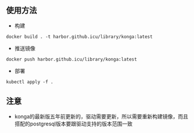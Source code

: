 ## 使用方法
- 构建
```
docker build . -t harbor.github.icu/library/konga:latest
```

- 推送镜像
```
docker push harbor.github.icu/library/konga:latest
```

- 部署
```
kubectl apply -f .
```

## 注意
- konga的最新版五年前更新的，驱动需要更新，所以需要重新构建镜像，而且搭配的postgresql版本要跟驱动支持的版本范围一致
